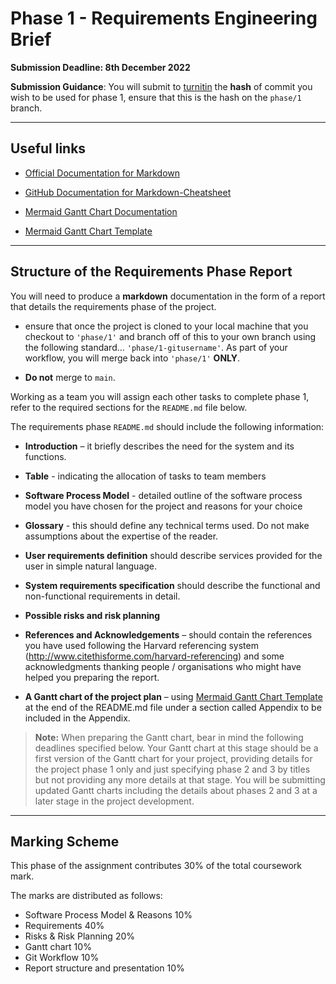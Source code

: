 # Phase 1 - Requirements Engineering Brief

**Submission Deadline: 8th December 2022**

**Submission Guidance**: You will submit to [turnitin](https://moodlecurrent.gre.ac.uk/mod/assign/view.php?id=2113703) the **hash** of commit you wish to be used for phase 1, ensure that this is the hash on the `phase/1` branch.


------

## Useful links

- [Official Documentation for Markdown](https://www.markdownguide.org/basic-syntax/)

- [GitHub Documentation for Markdown-Cheatsheet](https://github.com/adam-p/markdown-here/wiki/Markdown-Cheatsheet)

- [Mermaid Gantt Chart Documentation](https://mermaid-js.github.io/mermaid/#/gantt)

- [Mermaid Gantt Chart Template](https://mermaid.live/edit#pako:eNpdUD1rwzAQ_SvHzTZYbiZtAdNOntKloOWwrqlILRXlPISQ_55TpRDaQ6DT--Chd8UleUaLR4oiLoKOBPlm2MNbgWAKdMy0VsqT8GvKKwnAh04_z_00Ve7Mi4QU4VDvCu5B6HyC51gyHYyD2fWD0dPBy-CbNCb54vw0WPoUfZMBKBb_N6bJK_hePCEWssU8IsxY3GZsbvofAhbGnccOV9ZvBa9VXIvUoepWdmh19ZRPDl28qY42SYdLXNBK3rjD7aeU0lp6gOyDpDzXan8bvt0BQFBqnQ)

------

## Structure of the Requirements Phase Report

You will need to produce a **markdown** documentation in the form of a report that details the requirements phase of the project.

- ensure that once the project is cloned to your local machine that you checkout to `'phase/1'` and branch off of this to your own branch using the following standard... `'phase/1-gitusername'`. As part of your workflow, you will merge back into `'phase/1'` **ONLY**. 

- **Do not** merge to `main`.

Working as a team you will assign each other tasks to complete phase 1, refer to the required sections for the `README.md` file below.

The requirements phase `README.md` should include the following information:

- **Introduction** – it briefly describes the need for the system and its functions.
- **Table** - indicating the allocation of tasks to team members
- **Software Process Model** - detailed outline of the software process model you have chosen for the project and reasons for your choice
- **Glossary** - this should define any technical terms used. Do not make assumptions about the expertise of the reader.
- **User requirements definition** should describe services provided for the user in simple natural language.
- **System requirements specification** should describe the functional and non-functional requirements in detail.
- **Possible risks and risk planning**
- **References and Acknowledgements** – should contain the references you have used following the Harvard referencing system (http://www.citethisforme.com/harvard-referencing) and some acknowledgments thanking people / organisations who might have helped you preparing the report.

- **A Gantt chart of the project plan** – using [Mermaid Gantt Chart Template](https://mermaid.live/edit#pako:eNpdUD1rwzAQ_SvHzTZYbiZtAdNOntKloOWwrqlILRXlPISQ_55TpRDaQ6DT--Chd8UleUaLR4oiLoKOBPlm2MNbgWAKdMy0VsqT8GvKKwnAh04_z_00Ve7Mi4QU4VDvCu5B6HyC51gyHYyD2fWD0dPBy-CbNCb54vw0WPoUfZMBKBb_N6bJK_hePCEWssU8IsxY3GZsbvofAhbGnccOV9ZvBa9VXIvUoepWdmh19ZRPDl28qY42SYdLXNBK3rjD7aeU0lp6gOyDpDzXan8bvt0BQFBqnQ) at the end of the README.md file under a section called Appendix to be included in the Appendix. 
> **Note:** When preparing the Gantt chart, bear in mind the following deadlines specified below.  Your Gantt chart at this stage should be a first version of the Gantt chart for your project, providing details for the project phase 1 only and just specifying phase 2 and 3 by titles but not providing any more details at that stage. You will be submitting updated Gantt charts including the details about phases 2 and 3 at a later stage in the project development.

-------------
## Marking Scheme

This phase of the assignment contributes 30% of the total coursework mark. 

The marks are distributed as follows:

- Software Process Model & Reasons		10%
- Requirements					        40%
- Risks & Risk Planning				    20%
- Gantt chart					        10%
- Git Workflow        				    10%
- Report structure and presentation 	10% 
